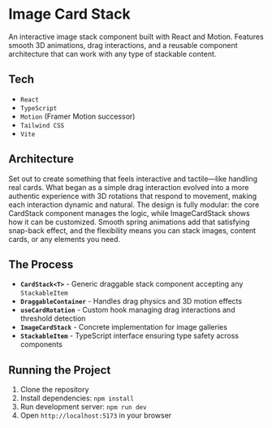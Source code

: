 #  Image Card Stack

An interactive image stack component built with React and Motion. Features smooth 3D animations, drag interactions, and a reusable component architecture that can work with any type of stackable content.

##  Tech

- `React `
- `TypeScript`
- `Motion` (Framer Motion successor)
- `Tailwind CSS `
- `Vite `

##  Architecture

Set out to create something that feels interactive and tactile—like handling real cards. What began as a simple drag interaction evolved into a more authentic experience with 3D rotations that respond to movement, making each interaction dynamic and natural. The design is fully modular: the core CardStack component manages the logic, while ImageCardStack shows how it can be customized. Smooth spring animations add that satisfying snap-back effect, and the flexibility means you can stack images, content cards, or any elements you need.
##  The Process

- **`CardStack<T>`** - Generic draggable stack component accepting any `StackableItem`
- **`DraggableContainer`** - Handles drag physics and 3D motion effects  
- **`useCardRotation`** - Custom hook managing drag interactions and threshold detection
- **`ImageCardStack`** - Concrete implementation for image galleries
- **`StackableItem`** - TypeScript interface ensuring type safety across components

##  Running the Project

1. Clone the repository
2. Install dependencies: `npm install`
3. Run development server: `npm run dev`
4. Open `http://localhost:5173` in your browser



